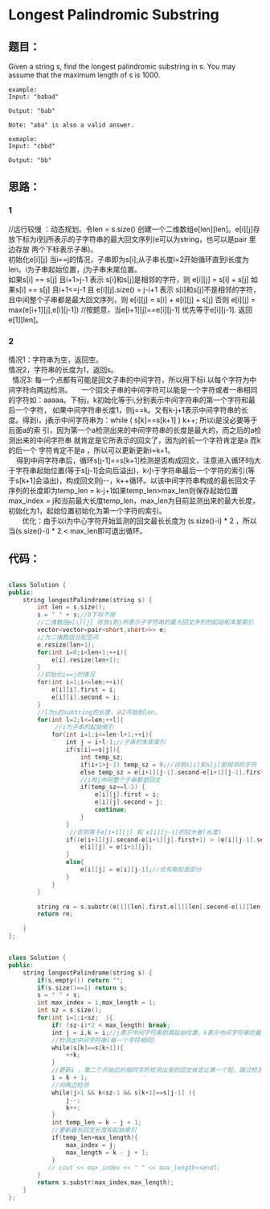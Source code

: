 # Longest Palindromic Substring

## 题目：
Given a string s, find the longest palindromic substring in s. You may assume that the maximum length of s is 1000.

```
example:
Input: "babad"

Output: "bab"

Note: "aba" is also a valid answer.

exmaple:
Input: "cbbd"

Output: "bb"
```

## 思路：
### 1
//运行较慢 ：动态规划。令len = s.size() 创建一个二维数组e[len][len]。e[i][j]存放下标为i到j所表示的子字符串的最大回文序列(e可以为string，也可以是pair 里边存放
  两个下标表示子串)。<br>
  初始化e[i][j] 当i==j的情况，子串即为s[i];从子串长度l=2开始循环直到l长度为len。i为子串起始位置，j为子串末尾位置。<br>
  如果s[i] == s[j] 且i+1>j-1 表示 s[i]和s[j]是相邻的字符，则 e[i][j] = s[i] + s[j]
  如果s[i] == s[j] 且i+1<=j-1 且 e[i][j].size() = j-i+1 表示 s[i]和s[j]不是相邻的字符，且中间整个子串都是最大回文序列，则
   e[i][j] = s[i] + e[i][j] + s[j]
  否则 e[i][j] = max(e[i+1][j],e[i][j-1]) //按题意，当e[i+1][j]==e[i][j-1] 优先等于e[i][j-1].
  返回e[1][len]。
### 2
   情况1：字符串为空，返回空。<br>
   情况2，字符串的长度为1，返回s。<br>
   情况3: 每一个点都有可能是回文子串的中间字符，所以用下标i 以每个字符为中间字符向两边检测。
        一个回文子串的中间字符可以能是一个字符或者一串相同的字符如：aaaaa。下标j，k初始化等于i,分别表示中间字符串的第一个字符和最后一个字符，
如果中间字符串长度1，则j==k。又有k-j+1表示中间字符串的长度。得到i，j表示中间字符串为：while ( s[k]==s[k+1] ) k++; 所以i是没必要等于后面a的索     引，因为第一个a检测出来的中间字符串的长度是最大的，而之后的a检测出来的中间字符串 就肯定是它所表示的回文了，因为j的前一个字符肯定是a 而k的后一个     字符肯定不是a ，所以可以更新更新i=k+1。<br>
        得到中间字符串后，循环s[j-1]==s[k+1]检测是否构成回文，注意进入循环时j大于字符串起始位置(等于s[j-1]会向后溢出)，k小于字符串最后一个字符的索引(等于s[k+1]会溢出)，构成回文则j--，k++循环。以该中间字符串构成的最长回文子序列的长度即为temp_len = k-j+1如果temp_len>max_len则保存起始位置
max_index = j和当前最大长度temp_len，max_len为目前监测出来的最大长度，初始化为1，起始位置初始化为第一个字符的索引。<br>
        优化：由于以i为中心字符开始监测的回文最长长度为 (s.size()-i) * 2 ，所以当(s.size()-i) * 2 < max_len即可退出循环。
## 代码：

```cpp

class Solution {
public:
    string longestPalindrome(string s) {
        int len = s.size();
        s = " " + s;//0下标不用
        //二维数组e[i][j] 存放i到j所表示子字符串的最大回文序列的起始和末尾索引 
        vector<vector<pair<short,short>>> e;
        //为二维数组分配空间
        e.resize(len+1);
        for(int i=0;i<len+1;++i){
            e[i].resize(len+1);
        }
        //初始化i==j的情况
        for(int i=1;i<=len;++i){
            e[i][i].first = i;
            e[i][i].second = i;
        }
        //l为s的subtring的长度，从2开始到len。
        for(int l=2;l<=len;++l){
             //i为子串的起始索引
            for(int i=1;i<=len-l+1;++i){
                int j = i+l-1;//子串的末尾索引
                if(s[i]==s[j]){
                    int temp_sz;
                    if(i+1>j-1) temp_sz = 0;//说明s[i]和s[j]是相邻的字符
                    else temp_sz = e[i+1][j-1].second-e[i+1][j-1].first+1;
                    //i和j中间整个子串都是回文
                    if(temp_sz==l-2) {
                        e[i][j].first = i;
                        e[i][j].second = j;
                        continue;
                    }
                }
                 //否则等于e[i+1][j] 和 e[i][j-1]的较大者(长度)
                if((e[i+1][j].second-e[i+1][j].first+1) > (e[i][j-1].second-e[i][j-1].first+1)){
                    e[i][j] = e[i+1][j];
                }
                else{
                    e[i][j] = e[i][j-1];//优先取前面部分
                }
            }
        }

        string re = s.substr(e[1][len].first,e[1][len].second-e[1][len].first+1);
        return re;

    }
};

```

```cpp

class Solution {
public:
    string longestPalindrome(string s) {
        if(s.empty()) return "";
        if(s.size()==1) return s;
        s = " " + s;
        int max_index = 1,max_length = 1;
        int sz = s.size();
        for(int i=1;i<sz;  ){
            if( (sz-i)*2 < max_length) break;
            int j = i,k = i;//j表示中间字符串的其起始位置，k表示中间字符串的最后一个字符位置
            //检测出中间字符串(每一个字符相同)
            while(s[k]==s[k+1]){
                ++k;
            }
            //更新i ，第二个开始后的相同字符检测出来的回文肯定比第一个短，跳过检测
            i = k + 1;
            //向两边检测
            while(j>1 && k<sz-1 && s[k+1]==s[j-1] ){
                j--;
                k++;
            }
            int temp_len = k - j + 1;
            //更新最长回文长度和起始索引
            if(temp_len>max_length){
                max_index = j;
                max_length = k - j + 1;
            }
           // cout << max_index << " " << max_length<<endl;
        }
        return s.substr(max_index,max_length);
    }
};
```

